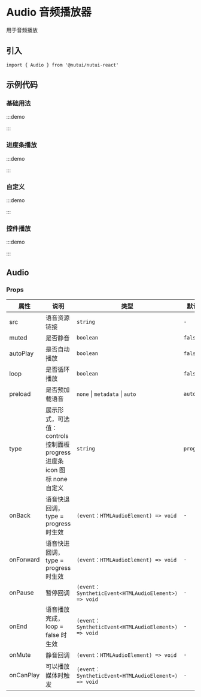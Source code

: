 # Audio 音频播放器

用于音频播放

## 引入

```tsx
import { Audio } from '@nutui/nutui-react'
```

## 示例代码

### 基础用法

:::demo

<CodeBlock src='h5/demo1.tsx'></CodeBlock>

:::

### 进度条播放

:::demo

<CodeBlock src='h5/demo2.tsx'></CodeBlock>

:::

### 自定义

:::demo

<CodeBlock src='h5/demo3.tsx'></CodeBlock>

:::

### 控件播放

:::demo

<CodeBlock src='h5/demo4.tsx'></CodeBlock>

:::

## Audio

### Props

| 属性 | 说明 | 类型 | 默认值 |
| --- | --- | --- | --- |
| src | 语音资源链接 | `string` | `-` |
| muted | 是否静音 | `boolean` | `false` |
| autoPlay | 是否自动播放 | `boolean` | `false` |
| loop | 是否循环播放 | `boolean` | `false` |
| preload | 是否预加载语音 | `none` \| `metadata` \| `auto` | `auto` |
| type | 展示形式，可选值：controls 控制面板 progress 进度条 icon 图标 none 自定义 | `string` | `progress` |
| onBack | 语音快退回调，type = progress 时生效 | `(event：HTMLAudioElement) => void` | `-` |
| onForward | 语音快进回调，type = progress 时生效 | `(event：HTMLAudioElement) => void` | `-` |
| onPause | 暂停回调 | `(event：SyntheticEvent<HTMLAudioElement>) => void` | `-` |
| onEnd | 语音播放完成，loop = false 时生效 | `(event：SyntheticEvent<HTMLAudioElement>) => void` | `-` |
| onMute | 静音回调 | `(event：HTMLAudioElement) => void` | `-` |
| onCanPlay | 可以播放媒体时触发 | `(event：SyntheticEvent<HTMLAudioElement>) => void` | `-` |
